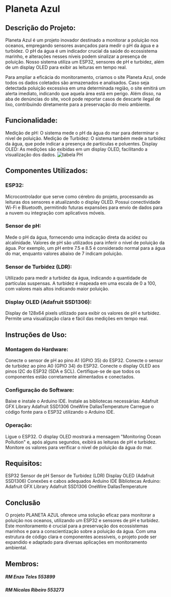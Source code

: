 # **Planeta Azul**
## Descrição do Projeto:
Planeta Azul é um projeto inovador destinado a monitorar a poluição nos oceanos, empregando sensores avançados para medir o pH da água e a turbidez. O pH da água é um indicador crucial da saúde do ecossistema marinho, e alterações nesses níveis podem sinalizar a presença de poluição. Nosso sistema utiliza um ESP32, sensores de pH e turbidez, além de um display OLED para exibir as leituras em tempo real.

Para ampliar a eficácia do monitoramento, criamos o site Planeta Azul, onde todos os dados coletados são armazenados e analisados. Caso seja detectada poluição excessiva em uma determinada região, o site emitirá um alerta imediato, indicando que aquela área está em perigo. Além disso, na aba de denúncias do site, você pode reportar casos de descarte ilegal de lixo, contribuindo diretamente para a preservação do meio ambiente.
## Funcionalidade:
Medição de pH: O sistema mede o pH da água do mar para determinar o nível de poluição.
Medição de Turbidez: O sistema também mede a turbidez da água, que pode indicar a presença de partículas e poluentes.
Display OLED: As medições são exibidas em um display OLED, facilitando a visualização dos dados.
![tabela PH](https://github.com/EnzoTM1170/EDGE-_GS_2/assets/143804193/6ca2420b-10e3-4adf-acee-dc896fb47cfd)
## Componentes Utilizados:
### ESP32:
Microcontrolador que serve como cérebro do projeto, processando as leituras dos sensores e atualizando o display OLED.
Possui conectividade Wi-Fi e Bluetooth, permitindo futuras expansões para envio de dados para a nuvem ou integração com aplicativos móveis.

### Sensor de pH:
Mede o pH da água, fornecendo uma indicação direta da acidez ou alcalinidade.
Valores de pH são utilizados para inferir o nível de poluição da água. Por exemplo, um pH entre 7.5 e 8.5 é considerado normal para a água do mar, enquanto valores abaixo de 7 indicam poluição.

### Sensor de Turbidez (LDR):
Utilizado para medir a turbidez da água, indicando a quantidade de partículas suspensas.
A turbidez é mapeada em uma escala de 0 a 100, com valores mais altos indicando maior poluição.

### Display OLED (Adafruit SSD1306):
Display de 128x64 pixels utilizado para exibir os valores de pH e turbidez.
Permite uma visualização clara e fácil das medições em tempo real.

## Instruções de Uso:
### Montagem do Hardware:
Conecte o sensor de pH ao pino A1 (GPIO 35) do ESP32.
Conecte o sensor de turbidez ao pino A0 (GPIO 34) do ESP32.
Conecte o display OLED aos pinos I2C do ESP32 (SDA e SCL).
Certifique-se de que todos os componentes estão corretamente alimentados e conectados.

### Configuração do Software:
Baixe e instale o Arduino IDE.
Instale as bibliotecas necessárias:
Adafruit GFX Library
Adafruit SSD1306
OneWire
DallasTemperature
Carregue o código fonte para o ESP32 utilizando o Arduino IDE.

### Operação:
Ligue o ESP32.
O display OLED mostrará a mensagem "Monitoring Ocean Pollution" e, após alguns segundos, exibirá as leituras de pH e turbidez.
Monitore os valores para verificar o nível de poluição da água do mar.

## Requisitos:
ESP32
Sensor de pH
Sensor de Turbidez (LDR)
Display OLED (Adafruit SSD1306)
Conexões e cabos adequados
Arduino IDE
Bibliotecas Arduino:
Adafruit GFX Library
Adafruit SSD1306
OneWire
DallasTemperature

## Conclusão
O projeto PLANETA AZUL oferece uma solução eficaz para monitorar a poluição nos oceanos, utilizando um ESP32 e sensores de pH e turbidez. Este monitoramento é crucial para a preservação dos ecossistemas marinhos e para a conscientização sobre a poluição da água. Com uma estrutura de código clara e componentes acessíveis, o projeto pode ser expandido e adaptado para diversas aplicações em monitoramento ambiental.

## Membros:
##### RM Enzo Teles 553899 
##### RM Nicolas Ribeiro 553273



























